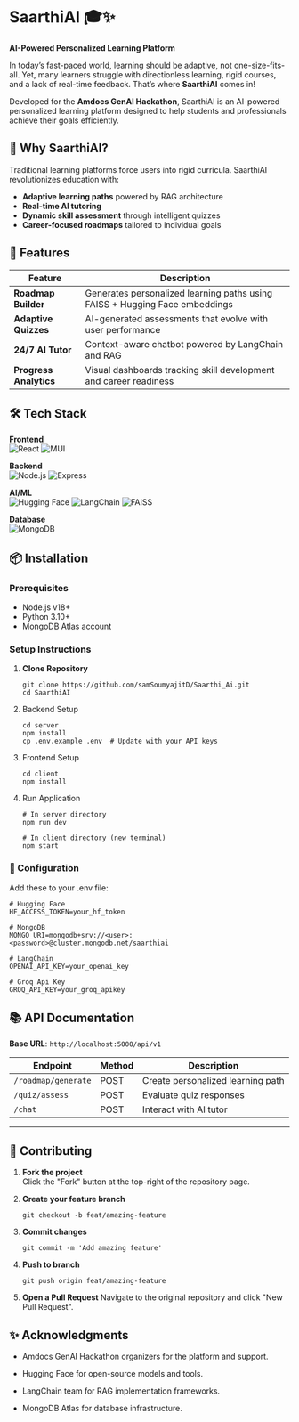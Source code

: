 # SaarthiAI 🎓✨  
**AI-Powered Personalized Learning Platform**  

In today’s fast-paced world, learning should be adaptive, not one-size-fits-all. Yet, many learners struggle with directionless learning, rigid courses, and a lack of real-time feedback. That’s where **SaarthiAI** comes in!

Developed for the **Amdocs GenAI Hackathon**, SaarthiAI is an AI-powered personalized learning platform designed to help students and professionals achieve their goals efficiently.



## 🌟 Why SaarthiAI?

Traditional learning platforms force users into rigid curricula. SaarthiAI revolutionizes education with:
- **Adaptive learning paths** powered by RAG architecture
- **Real-time AI tutoring**
- **Dynamic skill assessment** through intelligent quizzes
- **Career-focused roadmaps** tailored to individual goals

## 🚀 Features

| Feature                | Description                                                                 |
|------------------------|-----------------------------------------------------------------------------|
| **Roadmap Builder**     | Generates personalized learning paths using FAISS + Hugging Face embeddings |
| **Adaptive Quizzes**    | AI-generated assessments that evolve with user performance                  |
| **24/7 AI Tutor**       | Context-aware chatbot powered by LangChain and RAG                          |
| **Progress Analytics**  | Visual dashboards tracking skill development and career readiness           |

## 🛠️ Tech Stack

**Frontend**  
![React](https://img.shields.io/badge/React-20232A?style=for-the-badge&logo=react&logoColor=61DAFB)
![MUI](https://img.shields.io/badge/MUI-007FFF?style=for-the-badge&logo=mui&logoColor=white)

**Backend**  
![Node.js](https://img.shields.io/badge/Node.js-339933?style=for-the-badge&logo=nodedotjs&logoColor=white)
![Express](https://img.shields.io/badge/Express-000000?style=for-the-badge&logo=express&logoColor=white)

**AI/ML**  
![Hugging Face](https://img.shields.io/badge/Hugging%20Face-FFD21E?style=for-the-badge&logo=huggingface&logoColor=black)
![LangChain](https://img.shields.io/badge/LangChain-00A67E?style=for-the-badge)
![FAISS](https://img.shields.io/badge/FAISS-00C4CC?style=for-the-badge)

**Database**  
![MongoDB](https://img.shields.io/badge/MongoDB-47A248?style=for-the-badge&logo=mongodb&logoColor=white)

## 📦 Installation

### Prerequisites
- Node.js v18+
- Python 3.10+
- MongoDB Atlas account

### Setup Instructions

1. **Clone Repository**
   ```
   git clone https://github.com/samSoumyajitD/Saarthi_Ai.git
   cd SaarthiAI
   ```
2. Backend Setup
   ```
   cd server
   npm install
   cp .env.example .env  # Update with your API keys
   ```
3. Frontend Setup
   ```
   cd client
   npm install
   ```
4. Run Application
   ```
   # In server directory
   npm run dev

   # In client directory (new terminal)
   npm start
   ```
### 🔧 Configuration
  Add these to your .env file:
```
# Hugging Face
HF_ACCESS_TOKEN=your_hf_token

# MongoDB
MONGO_URI=mongodb+srv://<user>:<password>@cluster.mongodb.net/saarthiai

# LangChain
OPENAI_API_KEY=your_openai_key

# Groq Api Key
GROQ_API_KEY=your_groq_apikey
```

## 📚 API Documentation

**Base URL**: `http://localhost:5000/api/v1`

| Endpoint            | Method | Description                          |
|---------------------|--------|--------------------------------------|
| `/roadmap/generate` | POST   | Create personalized learning path    |
| `/quiz/assess`      | POST   | Evaluate quiz responses              |
| `/chat`             | POST   | Interact with AI tutor               |

---

## 🤝 Contributing

1. **Fork the project**  
   Click the "Fork" button at the top-right of the repository page.

2. **Create your feature branch**  
   ```
   git checkout -b feat/amazing-feature
   ```
3. **Commit changes**
   ```
   git commit -m 'Add amazing feature'
   ```
4. **Push to branch**
   ```
   git push origin feat/amazing-feature
   ```
5. **Open a Pull Request**
Navigate to the original repository and click "New Pull Request".

## ✨ Acknowledgments

- Amdocs GenAI Hackathon organizers for the platform and support.

- Hugging Face for open-source models and tools.

- LangChain team for RAG implementation frameworks.

- MongoDB Atlas for database infrastructure.


